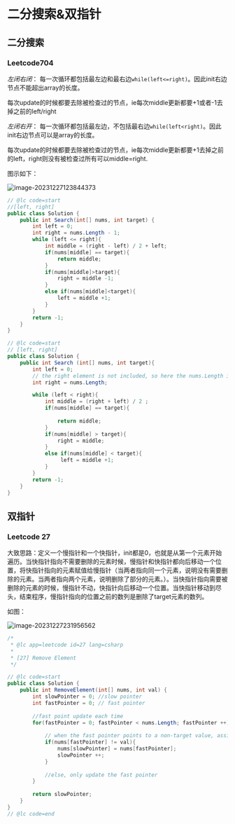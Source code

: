 # 二分搜索&双指针

## 二分搜索

### Leetcode704

*左闭右闭*： 每一次循环都包括最左边和最右边`while(left<=right)`。因此init右边节点不能超出array的长度。

每次update的时候都要去除被检查过的节点，ie每次middle更新都要+1或者-1去掉之前的left/right

*左闭右开*： 每一次循环都包括最左边，不包括最右边`while(left<right)`。因此init右边节点可以是array的长度。

每次update的时候都要去除被检查过的节点，ie每次middle更新都要+1去掉之前的left，right则没有被检查过所有可以middle=right.

图示如下：

![image-20231227123844373](https://gitee.com/susanchan/image-stroge/raw/master/image-20231227123844373.png)

```c#
// @lc code=start
//[left, right]
public class Solution {
    public int Search(int[] nums, int target) {
        int left = 0;
        int right = nums.Length - 1;
        while (left <= right){
            int middle = (right - left) / 2 + left;
            if(nums[middle] == target){
                return middle;
            }
            if(nums[middle]>target){
                right = middle -1;
            }
            else if(nums[middle]<target){
                left = middle +1;
            }
        }
        return -1;
    }
}

// @lc code=start
// [left, right]
public class Solution {
    public int Search (int[] nums, int target){
        int left = 0;
        // the right element is not included, so here the nums.Length is also not included
        int right = nums.Length;

        while (left < right){
            int middle = (right + left) / 2 ;
            if(nums[middle] == target){
                
                return middle;
            }
            if(nums[middle] > target){
                right = middle;
            }
            else if(nums[middle] < target){
                 left = middle +1;
            }
        }
        return -1;
    }
}
```



## 双指针

### Leetcode 27

大致思路：定义一个慢指针和一个快指针，init都是0，也就是从第一个元素开始遍历。当快指针指向不需要删除的元素时候，慢指针和快指针都向后移动一个位置，将快指针指向的元素赋值给慢指针（当两者指向同一个元素，说明没有需要删除的元素。当两者指向两个元素，说明删除了部分的元素。）。当快指针指向需要被删除的元素的时候，慢指针不动，快指针向后移动一个位置。当快指针移动到尽头，结束程序，慢指针指向的位置之前的数列是删除了target元素的数列。

如图：

![image-20231227231956562](https://gitee.com/susanchan/image-stroge/raw/master/image-20231227231956562.png)

```C#
/*
 * @lc app=leetcode id=27 lang=csharp
 *
 * [27] Remove Element
 */

// @lc code=start
public class Solution {
    public int RemoveElement(int[] nums, int val) {
        int slowPointer = 0; //slow pointer
        int fastPointer = 0; // fast pointer
        
        //fast point update each time
        for(fastPointer = 0; fastPointer < nums.Length; fastPointer ++){ 
            
            // when the fast pointer points to a non-target value, assign this value to the place that the slow pointer points to
            if(nums[fastPointer] != val){
                nums[slowPointer] = nums[fastPointer];
                slowPointer ++;
            }
            
            //else, only update the fast pointer
        }
        
        return slowPointer;
    }
}
// @lc code=end

```

